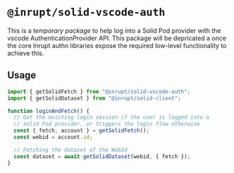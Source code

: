 # `@inrupt/solid-vscode-auth`

This is a _temporary package_ to help log into a Solid Pod provider with the vscode AuthenticationProvider API.
This package will be depricated a once the core Inrupt authn libraries expose the required low-level functionality
to achieve this.

## Usage

```ts
import { getSolidFetch } from "@inrupt/solid-vscode-auth";
import { getSolidDataset } from "@inrupt/solid-client";

function loginAndFetch() {
  // Get the existing login session if the user is logged into a
  // solid Pod provider, or triggers the login flow otherwise
  const { fetch, account } = getSolidFetch();
  const webid = account.id;

  // Fetching the dataset of the WebId
  const dataset = await getSolidDataset(webid, { fetch });
}
```

